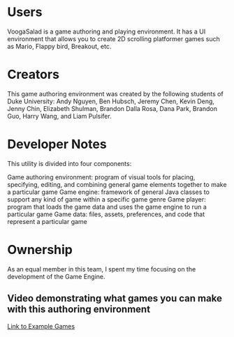 # Users
VoogaSalad is a game authoring and playing environment. It has a UI environment that allows you to create 2D scrolling platformer games such as Mario, Flappy bird, Breakout, etc.

# Creators
This game authoring environment was created by the following students of Duke University: Andy Nguyen, Ben Hubsch, Jeremy Chen, Kevin Deng, Jenny Chin, Elizabeth Shulman, Brandon Dalla Rosa, Dana Park, Brandon Guo, Harry Wang, and Liam Pulsifer.

# Developer Notes
This utility is divided into four components:

Game authoring environment: program of visual tools for placing, specifying, editing, and combining general game elements together to make a particular game
Game engine: framework of general Java classes to support any kind of game within a specific game genre
Game player: program that loads the game data and uses the game engine to run a particular game
Game data: files, assets, preferences, and code that represent a particular game

# Ownership

As an equal member in this team, I spent my time focusing on the development of the Game Engine.

## Video demonstrating what games you can make with this authoring environment
[Link to Example Games](https://drive.google.com/file/d/16dupG6GmneUEuLYEHBFUgwfuNbuSZUqZ/view?usp=sharing)
